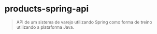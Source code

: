 # products-spring-api

> API de um sistema de varejo utilizando Spring como forma de treino utilizando a plataforma Java.
